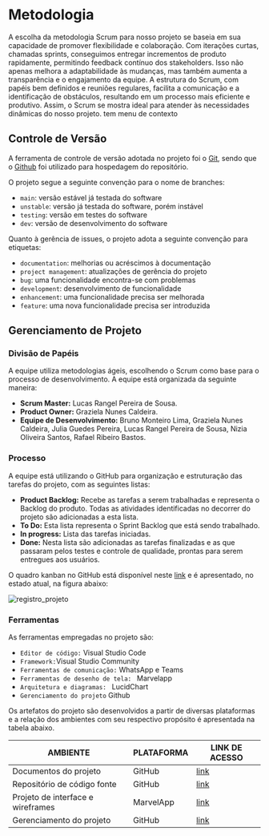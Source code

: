 
# Metodologia


A escolha da metodologia Scrum para nosso projeto se baseia em sua capacidade de promover flexibilidade e colaboração. Com iterações curtas, chamadas sprints, conseguimos entregar incrementos de produto rapidamente, permitindo feedback contínuo dos stakeholders. Isso não apenas melhora a adaptabilidade às mudanças, mas também aumenta a transparência e o engajamento da equipe. A estrutura do Scrum, com papéis bem definidos e reuniões regulares, facilita a comunicação e a identificação de obstáculos, resultando em um processo mais eficiente e produtivo. Assim, o Scrum se mostra ideal para atender às necessidades dinâmicas do nosso projeto.
tem menu de contexto

## Controle de Versão

A ferramenta de controle de versão adotada no projeto foi o
[Git](https://git-scm.com/), sendo que o [Github](https://github.com)
foi utilizado para hospedagem do repositório.

O projeto segue a seguinte convenção para o nome de branches:

- `main`: versão estável já testada do software
- `unstable`: versão já testada do software, porém instável
- `testing`: versão em testes do software
- `dev`: versão de desenvolvimento do software

Quanto à gerência de issues, o projeto adota a seguinte convenção para
etiquetas:

- `documentation`: melhorias ou acréscimos à documentação
- `project management`: atualizações de gerência do projeto
- `bug`: uma funcionalidade encontra-se com problemas
- `development`: desenvolvimento de funcionalidade
- `enhancement`: uma funcionalidade precisa ser melhorada
- `feature`: uma nova funcionalidade precisa ser introduzida

## Gerenciamento de Projeto

### Divisão de Papéis

A equipe utiliza metodologias ágeis, escolhendo o Scrum como base para o processo de desenvolvimento. A equipe está organizada da seguinte maneira:
- **Scrum Master:** Lucas Rangel Pereira de Sousa.
- **Product Owner:** Graziela Nunes Caldeira.
- **Equipe de Desenvolvimento:** Bruno Monteiro Lima, Graziela Nunes Caldeira, Julia Guedes Pereira, Lucas Rangel Pereira de Sousa, Nizia Oliveira Santos, Rafael Ribeiro Bastos.

### Processo

A equipe está utilizando o GitHub para organização e estruturação das tarefas do projeto, com as seguintes listas:

- **Product Backlog:** Recebe as tarefas a serem trabalhadas e representa o Backlog do produto. Todas as atividades identificadas no decorrer do projeto são adicionadas a esta lista.
- **To Do:** Esta lista representa o Sprint Backlog que está sendo trabalhado.
- **In progress:** Lista das tarefas iniciadas.
- **Done:** Nesta lista são adicionadas as tarefas finalizadas e as que passaram pelos testes e controle de qualidade, prontas para serem entregues aos usuários.

O quadro kanban no GitHub está disponível neste [link](https://github.com/orgs/ICEI-PUC-Minas-PMV-ADS/projects/1333/views/1) e é apresentado, no estado atual, na figura abaixo:

![registro_projeto](https://github.com/user-attachments/assets/5a5b5eb4-15ca-49f9-adb4-b176559f9913)


### Ferramentas

As ferramentas empregadas no projeto são:

- `Editor de código:` Visual Studio Code
- `Framework:`Visual Studio Community
- `Ferramentas de comunicação:` WhatsApp e Teams
- `Ferramentas de desenho de tela: ` Marvelapp
- `Arquitetura e diagramas: ` LucidChart
- `Gerenciamento do projeto` Github

Os artefatos do projeto são desenvolvidos a partir de diversas plataformas e a relação dos ambientes com seu respectivo propósito é apresentada na tabela abaixo.

| AMBIENTE | PLATAFORMA |LINK DE ACESSO                 |
|--------------------|--------------------------------------------------------------------------------|----------------------------------------|
|Documentos do projeto | GitHub | [link](https://github.com/ICEI-PUC-Minas-PMV-ADS/pmv-ads-2024-2-e2-proj-int-t7-jobrefugio/tree/main/docs) |
|Repositório de código fonte  | GitHub | [link](https://github.com/ICEI-PUC-Minas-PMV-ADS/pmv-ads-2024-2-e2-proj-int-t7-jobrefugio)  |
|Projeto de interface e wireframes | MarvelApp | [link](https://marvelapp.com/prototype/fda496i/screen/95488794) |
|Gerenciamento do projeto  | GitHub | [link](https://github.com/orgs/ICEI-PUC-Minas-PMV-ADS/projects/1333) |
